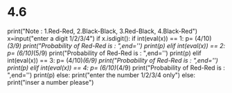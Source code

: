 # 4.6
print("Note : 1.Red-Red, 2.Black-Black, 3.Red-Black, 4.Black-Red")
x=input("enter a digit 1/2/3/4")
if x.isdigit():
    if int(eval(x)) == 1:
        p= (4/10)*(3/9)
        print("Probability of Red-Red is : ",end='')
        print(p)
    elif int(eval(x)) == 2:
        p= (6/10)*(5/9)
        print("Probability of Red-Red is : ",end='')
        print(p)
    elif int(eval(x)) == 3:
        p= (4/10)*(6/9)
        print("Probability of Red-Red is : ",end='')
        print(p)
    elif int(eval(x)) == 4:
        p= (6/10)*(4/9)
        print("Probability of Red-Red is : ",end='')
        print(p)
    else:
        print("enter the number 1/2/3/4 only")
else:
    print("inser a number please")
